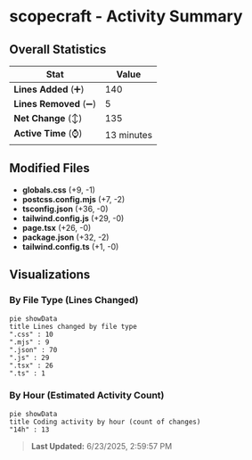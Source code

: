 # scopecraft - Activity Summary 

## Overall Statistics

| Stat                   | Value                                                             |
| ---------------------- | ----------------------------------------------------------------- |
| **Lines Added** (➕)   | 140                                          |
| **Lines Removed** (➖) | 5                                        |
| **Net Change** (↕)    | 135                |
| **Active Time** (⌚)   | 13 minutes |


## Modified Files
- **globals.css** (+9, -1)
- **postcss.config.mjs** (+7, -2)
- **tsconfig.json** (+36, -0)
- **tailwind.config.js** (+29, -0)
- **page.tsx** (+26, -0)
- **package.json** (+32, -2)
- **tailwind.config.ts** (+1, -0)

## Visualizations

### By File Type (Lines Changed)

```mermaid
pie showData
title Lines changed by file type
".css" : 10
".mjs" : 9
".json" : 70
".js" : 29
".tsx" : 26
".ts" : 1
```

### By Hour (Estimated Activity Count)

```mermaid
pie showData
title Coding activity by hour (count of changes)
"14h" : 13
```


> **Last Updated:** 6/23/2025, 2:59:57 PM